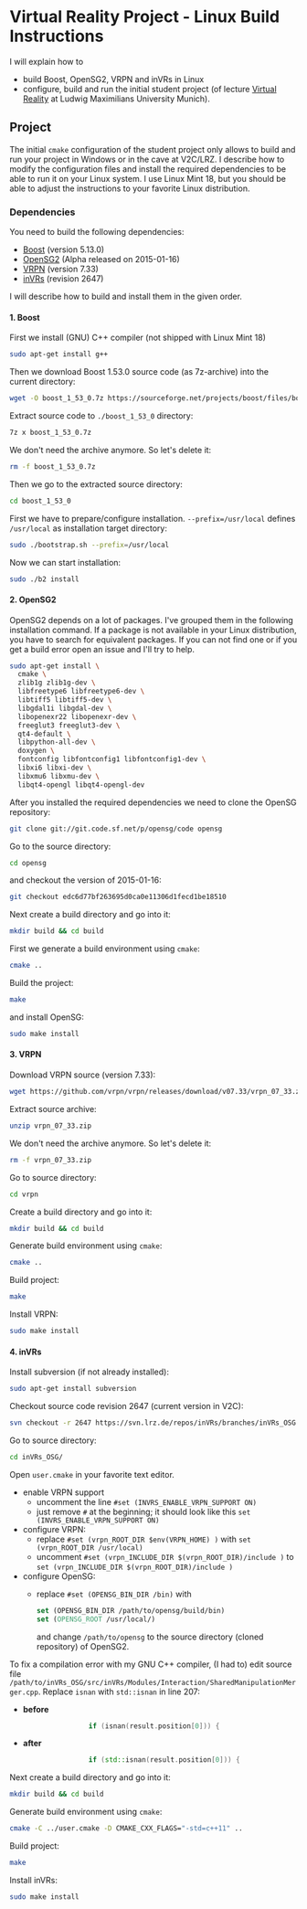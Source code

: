 # Virtual Reality Project - Linux Build Instructions

I will explain how to

 - build Boost, OpenSG2, VRPN and inVRs in Linux
 - configure, build and run the initial student project (of lecture [Virtual Reality][vr-lecture] at Ludwig Maximilians University Munich).

[vr-lecture]: http://www.nm.ifi.lmu.de/teaching/Vorlesungen/2016ss/vr/


## Project

The initial `cmake` configuration of the student project only allows to build and run your project in Windows or in the cave at V2C/LRZ. I describe how to modify the configuration files and install the required dependencies to be able to run it on your Linux system. I use Linux Mint 18, but you should be able to adjust the instructions to your favorite Linux distribution.


### Dependencies

You need to build the following dependencies:

 - [Boost][boost website] (version 5.13.0)
 - [OpenSG2][opensg website] (Alpha released on 2015-01-16)
 - [VRPN][vrpn website] (version 7.33)
 - [inVRs][invrs website] (revision 2647)

[boost website]: http://www.boost.org/
[opensg website]: http://www.opensg.org/
[vrpn website]: https://github.com/vrpn/vrpn
[invrs website]: http://www.invrs.org/

I will describe how to build and install them in the given order.


#### 1. Boost

First we install (GNU) C++ compiler (not shipped with Linux Mint 18)

```sh
sudo apt-get install g++
```

Then we download Boost 1.53.0 source code (as 7z-archive) into the current directory:

```sh
wget -O boost_1_53_0.7z https://sourceforge.net/projects/boost/files/boost/1.53.0/boost_1_53_0.7z/download
```

Extract source code to `./boost_1_53_0` directory:

```sh
7z x boost_1_53_0.7z
```

We don't need the archive anymore. So let's delete it:

```sh
rm -f boost_1_53_0.7z
```

Then we go to the extracted source directory:

```sh
cd boost_1_53_0
```

First we have to prepare/configure installation. `--prefix=/usr/local` defines `/usr/local` as installation target directory:

```sh
sudo ./bootstrap.sh --prefix=/usr/local
```

Now we can start installation:

```sh
sudo ./b2 install
```


#### 2. OpenSG2

OpenSG2 depends on a lot of packages. I've grouped them in the following installation command. If a package is not available in your Linux distribution, you have to search for equivalent packages. If you can not find one or if you get a build error open an issue and I'll try to help.

```sh
sudo apt-get install \
  cmake \
  zlib1g zlib1g-dev \
  libfreetype6 libfreetype6-dev \
  libtiff5 libtiff5-dev \
  libgdal1i libgdal-dev \
  libopenexr22 libopenexr-dev \
  freeglut3 freeglut3-dev \
  qt4-default \
  libpython-all-dev \
  doxygen \
  fontconfig libfontconfig1 libfontconfig1-dev \
  libxi6 libxi-dev \
  libxmu6 libxmu-dev \
  libqt4-opengl libqt4-opengl-dev
```

After you installed the required dependencies we need to clone the OpenSG repository:

```sh
git clone git://git.code.sf.net/p/opensg/code opensg
```

Go to the source directory:

```sh
cd opensg
```

and checkout the version of 2015-01-16:

```sh
git checkout edc6d77bf263695d0ca0e11306d1fecd1be18510
```

Next create a build directory and go into it:

```sh
mkdir build && cd build
```

First we generate a build environment using `cmake`:

```sh
cmake ..
```

Build the project:

```sh
make
```

and install OpenSG:

```sh
sudo make install
```


#### 3. VRPN

Download VRPN source (version 7.33):

```sh
wget https://github.com/vrpn/vrpn/releases/download/v07.33/vrpn_07_33.zip
```

Extract source archive:

```sh
unzip vrpn_07_33.zip
```

We don't need the archive anymore. So let's delete it:

```sh
rm -f vrpn_07_33.zip
```

Go to source directory:

```sh
cd vrpn
```

Create a build directory and go into it:

```sh
mkdir build && cd build
```

Generate build environment using `cmake`:

```sh
cmake ..
```

Build project:

```sh
make
```

Install VRPN:

```sh
sudo make install
```


#### 4. inVRs

Install subversion (if not already installed):

```sh
sudo apt-get install subversion
```

Checkout source code revision 2647 (current version in V2C):

```sh
svn checkout -r 2647 https://svn.lrz.de/repos/inVRs/branches/inVRs_OSG
```

Go to source directory:

```sh
cd inVRs_OSG/
```

Open `user.cmake` in your favorite text editor. 

 - enable VRPN support
   - uncomment the line `#set (INVRS_ENABLE_VRPN_SUPPORT ON)`
   - just remove `#` at the beginning; it should look like this `set (INVRS_ENABLE_VRPN_SUPPORT ON)`
 - configure VRPN:
   - replace `#set (vrpn_ROOT_DIR $env(VRPN_HOME) )` with `set (vrpn_ROOT_DIR /usr/local)`
   - uncomment `#set (vrpn_INCLUDE_DIR $(vrpn_ROOT_DIR)/include )` to `set (vrpn_INCLUDE_DIR $(vrpn_ROOT_DIR)/include )`
 - configure OpenSG:
   - replace `#set (OPENSG_BIN_DIR /bin)` with

     ```cmake
     set (OPENSG_BIN_DIR /path/to/opensg/build/bin)
     set (OPENSG_ROOT /usr/local/)
     ```

     and change `/path/to/opensg` to the source directory (cloned repository) of OpenSG2.

To fix a compilation error with my GNU C++ compiler, (I had to) edit source file `/path/to/inVRs_OSG/src/inVRs/Modules/Interaction/SharedManipulationMerger.cpp`. Replace `isnan` with `std::isnan` in line 207:
 - **before**

   ```c++
                   if (isnan(result.position[0])) {
   ```
 - **after**

   ```c++
                   if (std::isnan(result.position[0])) {
   ```

Next create a build directory and go into it:

```sh
mkdir build && cd build
```

Generate build environment using `cmake`:

```sh
cmake -C ../user.cmake -D CMAKE_CXX_FLAGS="-std=c++11" ..
```

Build project:

```sh
make
```

Install inVRs:

```sh
sudo make install
```
